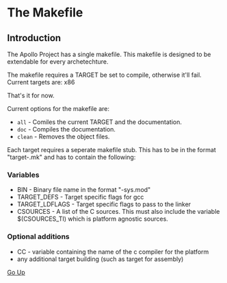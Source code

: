 The Makefile
===========

Introduction
----------

The Apollo Project has a single makefile. This makefile is designed to be
extendable for every archetechture.

The makefile requires a TARGET be set to compile, otherwise it'll fail.
Current targets are: x86

That's it for now.

Current options for the makefile are:

* `all`     - Comiles the current TARGET and the documentation.
* `doc`     - Compiles the documentation. 
* `clean`   - Removes the object files.

Each target requires a seperate makefile stub. This has to be in the format
"target-<TARGET>.mk" and has to contain the following:

### Variables
* BIN -  Binary file name in the format "<TARGET>-sys.mod"
* TARGET_DEFS - Target specific flags for gcc
* TARGET_LDFLAGS - Target specific flags to pass to the linker
* CSOURCES - A list of the C sources. This must also include the variable $(CSOURCES_TI) which is platform agnostic sources.


### Optional additions
* CC - variable containing the name of the c compiler for the platform
* any additional target building (such as target for assembly)

[Go Up](../)


